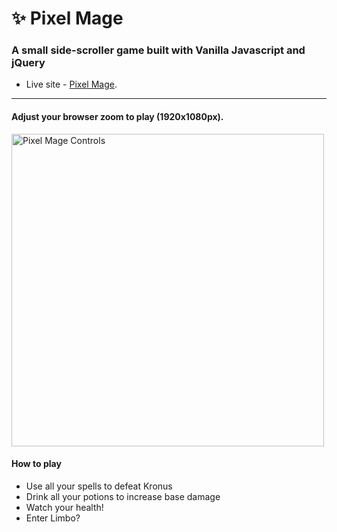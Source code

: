 # ✨ Pixel Mage
### A small side-scroller game built with Vanilla Javascript and jQuery

- Live site - [Pixel Mage](https://pixel-mage.netlify.app).

- - -
#### Adjust your browser zoom to play (1920x1080px).
<img src="https://user-images.githubusercontent.com/73447863/113973844-d3b99700-97f1-11eb-8360-1dcda3203a40.png" alt="Pixel Mage Controls" width="500" />

#### How to play
- Use all your spells to defeat Kronus
- Drink all your potions to increase base damage
- Watch your health!
- Enter Limbo?
